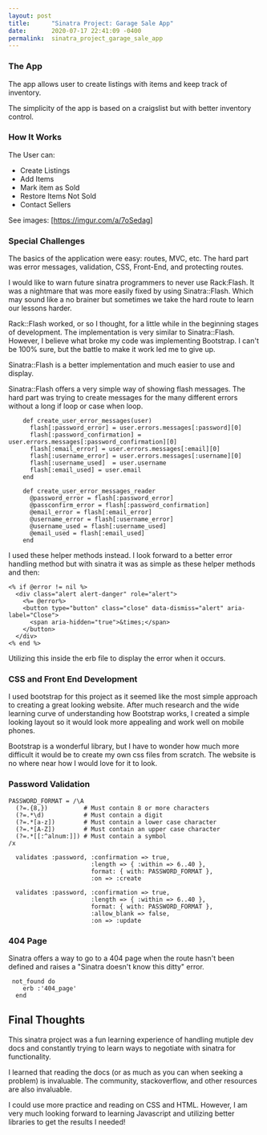 ```yaml
---
layout: post
title:      "Sinatra Project: Garage Sale App"
date:       2020-07-17 22:41:09 -0400
permalink:  sinatra_project_garage_sale_app
---
```


### The App

The app allows user to create listings with items and keep track of inventory.

The simplicity of the app is based on a craigslist but with better inventory control.


### How It Works

The User can:

* Create Listings
* Add Items
* Mark item as Sold
* Restore Items Not Sold
* Contact Sellers


See images:
[https://imgur.com/a/7oSedag]

### Special Challenges

The basics of the application were easy: routes, MVC, etc. The hard part was error messages, validation, CSS, Front-End, and protecting routes.

I would like to warn future sinatra programmers to never use Rack:Flash. It was a nightmare that was more easily fixed by using Sinatra::Flash. Which may sound like a no brainer but sometimes we take the hard route to learn our lessons harder. 

Rack::Flash worked, or so I thought, for a little while in the beginning stages of development. 
The implementation is very similar to Sinatra::Flash. 
However, I believe what broke my code was implementing Bootstrap. I can't be 100% sure, but the battle to make it work led me to give up.

Sinatra::Flash is a better implementation and much easier to use and display.

Sinatra::Flash offers a very simple way of showing flash messages. The hard part was trying to create messages for the many different errors without a long if loop or case when loop. 

```
    def create_user_error_messages(user)
      flash[:password_error] = user.errors.messages[:password][0]
      flash[:password_confirmation] = user.errors.messages[:password_confirmation][0]
      flash[:email_error] = user.errors.messages[:email][0]
      flash[:username_error] = user.errors.messages[:username][0]
      flash[:username_used]  = user.username
      flash[:email_used] = user.email
    end

    def create_user_error_messages_reader
      @password_error = flash[:password_error]
      @passconfirm_error = flash[:password_confirmation]
      @email_error = flash[:email_error]
      @username_error = flash[:username_error]
      @username_used = flash[:username_used]
      @email_used = flash[:email_used]
    end
```

I used these helper methods instead. I look forward to a better error handling method but with sinatra it was as simple as these helper methods and then:

```
<% if @error != nil %>
  <div class="alert alert-danger" role="alert">
    <%= @error%>
    <button type="button" class="close" data-dismiss="alert" aria-label="Close">
      <span aria-hidden="true">&times;</span>
    </button>
  </div>
<% end %>
```

Utilizing this inside the erb file to display the error when it occurs.

### CSS and Front End Development

I used bootstrap for this project as it seemed like the most simple approach to creating a great looking website. 
After much research and the wide learning curve of understanding how Bootstrap works, I created a simple looking layout so it would look more appealing and work well on mobile phones. 

Bootstrap is a wonderful library, but I have to wonder how much more difficult it would be to create my own css files from scratch. The website is no where near how I would love for it to look. 

###  Password Validation

```
PASSWORD_FORMAT = /\A
  (?=.{8,})          # Must contain 8 or more characters
  (?=.*\d)           # Must contain a digit
  (?=.*[a-z])        # Must contain a lower case character
  (?=.*[A-Z])        # Must contain an upper case character
  (?=.*[[:^alnum:]]) # Must contain a symbol
/x

  validates :password, :confirmation => true,
                       :length => { :within => 6..40 },
                       format: { with: PASSWORD_FORMAT },
                       :on => :create

  validates :password, :confirmation => true,
                       :length => { :within => 6..40 },
                       format: { with: PASSWORD_FORMAT },
                       :allow_blank => false,
                       :on => :update
```

###  404 Page

Sinatra offers a way to go to a 404 page when the route hasn't been defined and raises a "Sinatra doesn't know this ditty" error. 

```
 not_found do
    erb :'404_page'
  end
```

## Final Thoughts
This sinatra project was a fun learning experience of handling mutiple dev docs and constantly trying to learn ways to negotiate with sinatra for functionality. 

I learned that reading the docs (or as much as you can when seeking a problem) is invaluable. The community, stackoverflow, and other resources are also invaluable. 

I could use more practice and reading on CSS and HTML. However, I am very much looking forward to learning Javascript and utilizing better libraries to get the results I needed!
